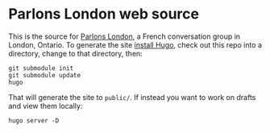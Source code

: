 # Parlons London web source

This is the source for [Parlons London](parlonslondon.ca), a French conversation group in London, Ontario. To generate the site [install Hugo](https://gohugo.io/getting-started/installing/), check out this repo into a directory, change to that directory, then:

    git submodule init
    git submodule update
    hugo

That will generate the site to `public/`. If instead you want to work on drafts and view them locally:

    hugo server -D

